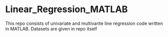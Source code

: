 # Linear_Regression_MATLAB

This repo consists of univariate and multivarite line regression code written in MATLAB.
Datasets are given in repo itself
